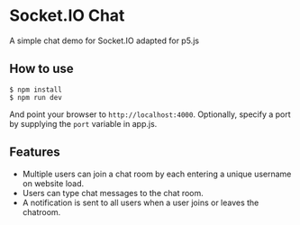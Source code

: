 
# Socket.IO Chat

A simple chat demo for Socket.IO adapted for p5.js

## How to use

```
$ npm install
$ npm run dev
```

And point your browser to `http://localhost:4000`. Optionally, specify a port by supplying the `port` variable in app.js.

## Features

- Multiple users can join a chat room by each entering a unique username on website load.
- Users can type chat messages to the chat room.
- A notification is sent to all users when a user joins or leaves
the chatroom.
